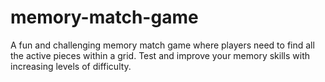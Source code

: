 # memory-match-game
A fun and challenging memory match game where players need to find all the active pieces within a grid. Test and improve your memory skills with increasing levels of difficulty.
